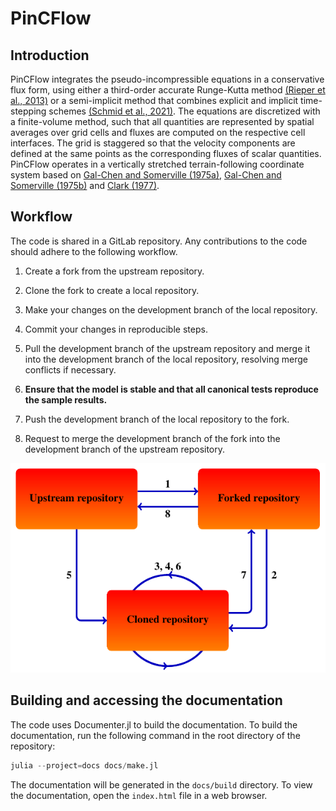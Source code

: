 # PinCFlow

## Introduction

PinCFlow integrates the pseudo-incompressible equations in a conservative flux form, using either a third-order accurate Runge-Kutta method [(Rieper et al., 2013)](https://doi.org/10.1175/mwr-d-12-00026.1) or a semi-implicit method that combines explicit and implicit time-stepping schemes [(Schmid et al., 2021)](https://doi.org/10.1175/MWR-D-21-0126.1). The equations are discretized with a finite-volume method, such that all quantities are represented by spatial averages over grid cells and fluxes are computed on the respective cell interfaces. The grid is staggered so that the velocity components are defined at the same points as the corresponding fluxes of scalar quantities. PinCFlow operates in a vertically stretched terrain-following coordinate system based on [Gal-Chen and Somerville (1975a)](<https://doi.org/10.1016/0021-9991(75)90037-6>), [Gal-Chen and Somerville (1975b)](<https://doi.org/10.1016/0021-9991(75)90054-6>) and [Clark (1977)](<https://doi.org/10.1016/0021-9991(77)90057-2>).

## Workflow

The code is shared in a GitLab repository. Any contributions to the code should adhere to the following workflow.

1. Create a fork from the upstream repository.

1. Clone the fork to create a local repository.

1. Make your changes on the development branch of the local repository.

1. Commit your changes in reproducible steps.

1. Pull the development branch of the upstream repository and merge it into the development branch of the local repository, resolving merge conflicts if necessary.

1. **Ensure that the model is stable and that all canonical tests reproduce the sample results.**

1. Push the development branch of the local repository to the fork.

1. Request to merge the development branch of the fork into the development branch of the upstream repository.

![](workflow.png "Workflow  ")

## Building and accessing the documentation

The code uses Documenter.jl to build the documentation. To build the documentation, run the following command in the root directory of the repository:

```julia
julia --project=docs docs/make.jl
```

The documentation will be generated in the `docs/build` directory. To view the documentation, open the `index.html` file in a web browser.
